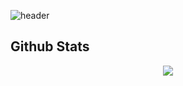 ![header](https://capsule-render.vercel.app/api?type=waving&color=auto&height=300&section=header&text=SeungHyeon%20Han&fontSize=90)

 
## Github Stats  
<div align="center">
  <img src=https://github-readme-stats.vercel.app/api?username=shshhan&count_private=true&hide_border=true>
</div>
